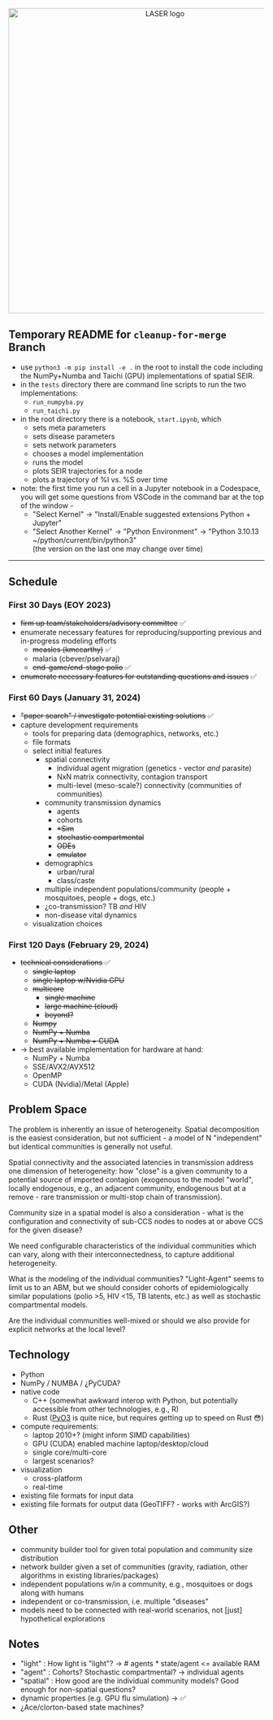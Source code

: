 <p align="center" width="100%">
<img src="https://user-images.githubusercontent.com/10873335/283954768-97685a6d-7b86-4bba-a3e6-07ac22d5a2b3.png" alt="LASER logo" width="600px"/>
</p>

## Temporary README for `cleanup-for-merge` Branch

- use `python3 -m pip install -e .` in the root to install the code including the NumPy+Numba and Taichi (GPU) implementations of spatial SEIR.
- in the `tests` directory there are command line scripts to run the two implementations:
  - `run_numpyba.py`
  - `run_taichi.py`
- in the root directory there is a notebook, `start.ipynb`, which
  - sets meta parameters
  - sets disease parameters
  - sets network parameters
  - chooses a model implementation
  - runs the model
  - plots SEIR trajectories for a node
  - plots a trajectory of %I vs. %S over time
- note: the first time you run a cell in a Jupyter notebook in a Codespace, you will get some questions from VSCode in the command bar at the top of the window -
  - "Select Kernel" &rarr; "Install/Enable suggested extensions Python + Jupyter"
  - "Select Another Kernel" &rarr; "Python Environment" &rarr; "Python 3.10.13 ~/python/current/bin/python3" <br> (the version on the last one may change over time)

----

## Schedule

### First 30 Days (EOY 2023)

- <strike>firm up team/stakeholders/advisory committee</strike> ✅
- enumerate necessary features for reproducing/supporting previous and in-progress modeling efforts
  - <strike>measles (kmccarthy)</strike> ✅
  - malaria (cbever/pselvaraj)
  - <strike>end-game/end-stage polio</strike> ✅
- <strike>enumerate necessary features for outstanding questions and issues</strike> ✅

### First 60 Days (January 31, 2024)

- <strike>"paper search" / investigate potential existing solutions</strike> ✅
- capture development requirements
  - tools for preparing data (demographics, networks, etc.)
  - file formats
  - select initial features
    - spatial connectivity
      - individual agent migration (genetics - vector _and_ parasite)
      - NxN matrix connectivity, contagion transport
      - multi-level (meso-scale?) connectivity (communities of communities)
    - community transmission dynamics
      - agents
      - cohorts
      - <strike>\*Sim</strike>
      - <strike>stochastic compartmental</strike>
      - <strike>ODEs</strike>
      - <strike>emulator</strike>
    - demographics
      - urban/rural
      - class/caste
    - multiple independent populations/community (people + mosquitoes, people + dogs, etc.)
    - ¿co-transmission? TB _and_ HIV
    - non-disease vital dynamics
  - visualization choices

### First 120 Days (February 29, 2024)

- <strike>technical considerations</strike> ✅
  - <strike>single laptop</strike>
  - <strike>single laptop w/Nvidia GPU</strike>
  - <strike>multicore</strike>
    - <strike>single machine</strike>
    - <strike>large machine (cloud)</strike>
    - <strike>beyond?</strike>
  - <strike>Numpy</strike>
  - <strike>NumPy + Numba</strike>
  - <strike>NumPy + Numba + CUDA</strike>
- &rarr; best available implementation for hardware at hand:
  - NumPy + Numba
  - SSE/AVX2/AVX512
  - OpenMP
  - CUDA (Nvidia)/Metal (Apple)

## Problem Space

The problem is inherently an issue of heterogeneity. Spatial decomposition is the easiest consideration, but not sufficient - a model of N "independent" but identical communities is generally not useful.

Spatial connectivity and the associated latencies in transmission address one dimension of heterogeneity: how "close" is a given community to a potential source of imported contagion (exogenous to the model "world", locally endogenous, e.g., an adjacent community, endogenous but at a remove - rare transmission or multi-stop chain of transmission).

Community size in a spatial model is also a consideration - what is the configuration and connectivity of sub-CCS nodes to nodes at or above CCS for the given disease?

We need configurable characteristics of the individual communities which can vary, along with their interconnectedness, to capture additional heterogeneity.

What _is_ the modeling of the individual communities? "Light-Agent" seems to limit us to an ABM, but we should consider cohorts of epidemiologically similar populations (polio >5, HIV <15, TB latents, etc.) as well as stochastic compartmental models.

Are the individual communities well-mixed or should we also provide for explicit networks at the local level?

## Technology

- Python
- NumPy / NUMBA / ¿PyCUDA?
- native code
  - C++ (somewhat awkward interop with Python, but potentially accessible from other technologies, e.g., R)
  - Rust ([PyO3](https://github.com/PyO3/pyo3) is quite nice, but requires getting up to speed on Rust 😳)
- compute requirements:
  - laptop 2010+? (might inform SIMD capabilities)
  - GPU (CUDA) enabled machine laptop/desktop/cloud
  - single core/multi-core
  - largest scenarios?
- visualization
  - cross-platform
  - real-time
- existing file formats for input data
- existing file formats for output data (GeoTIFF? - works with ArcGIS?)

## Other

- community builder tool for given total population and community size distribution
- network builder given a set of communities (gravity, radiation, other algorithms in existing libraries/packages)
- independent populations w/in a community, e.g., mosquitoes or dogs along with humans
- independent or co-transmission, i.e. multiple "diseases"
- models need to be connected with real-world scenarios, not [just] hypothetical explorations

## Notes

- "light" : How light is "light"? &rarr; # agents * state/agent <= available RAM
- "agent" : Cohorts? Stochastic compartmental? &rarr; individual agents
- "spatial" : How good are the individual community models? Good enough for non-spatial questions?
- dynamic properties (e.g. GPU flu simulation) &rarr; ✅
- ¿Ace/clorton-based state machines?
